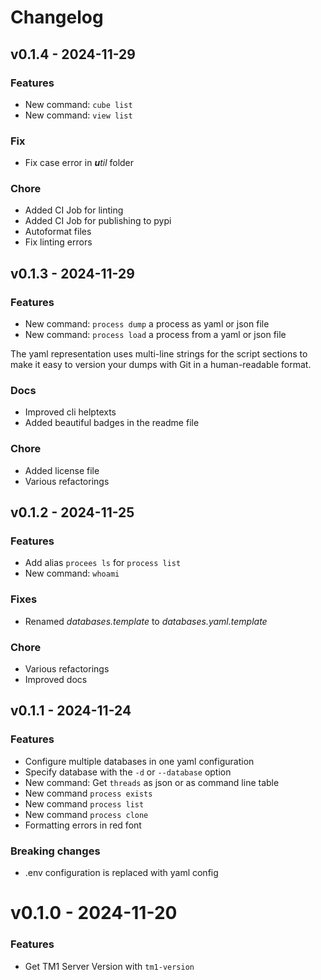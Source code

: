 # Changelog

## v0.1.4 - 2024-11-29

### Features

- New command: `cube list`
- New command: `view list`

### Fix

- Fix case error in _**u**til_ folder

### Chore

- Added CI Job for linting
- Added CI Job for publishing to pypi
- Autoformat files
- Fix linting errors

## v0.1.3 - 2024-11-29

### Features

- New command: `process dump` a process as yaml or json file
- New command: `process load` a process from a yaml or json file

The yaml representation uses multi-line strings for the script
sections to make it easy to version your dumps with Git in a 
human-readable format.

### Docs

- Improved cli helptexts
- Added beautiful badges in the readme file

### Chore

- Added license file
- Various refactorings


## v0.1.2 - 2024-11-25

### Features

- Add alias `procees ls` for `process list`
- New command: `whoami`

### Fixes

- Renamed *databases.template* to *databases.yaml.template*

### Chore

- Various refactorings
- Improved docs

## v0.1.1 - 2024-11-24

### Features

- Configure multiple databases in one yaml configuration
- Specify database with the `-d` or `--database` option
- New command: Get `threads` as json or as command line table
- New command `process exists`
- New command `process list`
- New command `process clone`
- Formatting errors in red font


### Breaking changes

- .env configuration is replaced with yaml config

# v0.1.0 - 2024-11-20

### Features

- Get TM1 Server Version with `tm1-version`

